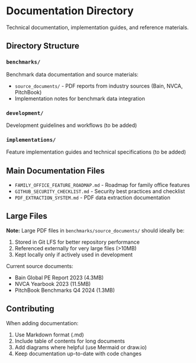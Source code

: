 # Documentation Directory

Technical documentation, implementation guides, and reference materials.

## Directory Structure

### `benchmarks/`
Benchmark data documentation and source materials:
- `source_documents/` - PDF reports from industry sources (Bain, NVCA, PitchBook)
- Implementation notes for benchmark data integration

### `development/`
Development guidelines and workflows (to be added)

### `implementations/`
Feature implementation guides and technical specifications (to be added)

## Main Documentation Files

- `FAMILY_OFFICE_FEATURE_ROADMAP.md` - Roadmap for family office features
- `GITHUB_SECURITY_CHECKLIST.md` - Security best practices and checklist
- `PDF_EXTRACTION_SYSTEM.md` - PDF data extraction documentation

## Large Files

**Note:** Large PDF files in `benchmarks/source_documents/` should ideally be:
1. Stored in Git LFS for better repository performance
2. Referenced externally for very large files (>10MB)
3. Kept locally only if actively used in development

Current source documents:
- Bain Global PE Report 2023 (4.3MB)
- NVCA Yearbook 2023 (11.5MB)
- PitchBook Benchmarks Q4 2024 (1.3MB)

## Contributing

When adding documentation:
1. Use Markdown format (.md)
2. Include table of contents for long documents
3. Add diagrams where helpful (use Mermaid or draw.io)
4. Keep documentation up-to-date with code changes
